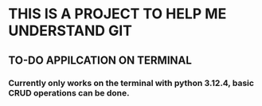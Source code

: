 

# THIS IS A PROJECT TO HELP ME UNDERSTAND GIT


## TO-DO APPILCATION ON TERMINAL

### Currently only works on the terminal with python 3.12.4, basic CRUD operations can be done.
